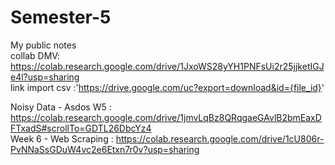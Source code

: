 # Semester-5
My public notes <br>
collab DMV: https://colab.research.google.com/drive/1JxoWS28yYH1PNFsUi2r25jjketIGJe4l?usp=sharing <br>
link import csv :'https://drive.google.com/uc?export=download&id={file_id}' <br>

Noisy Data - Asdos W5 : https://colab.research.google.com/drive/1jmvLqBz8QRqgaeGAvlB2bmEaxDFTxadS#scrollTo=GDTL26DbcYz4 <br>
Week 6 - Web Scraping : https://colab.research.google.com/drive/1cU806r-PvNNaSsGDuW4vc2e6Etxn7r0v?usp=sharing
